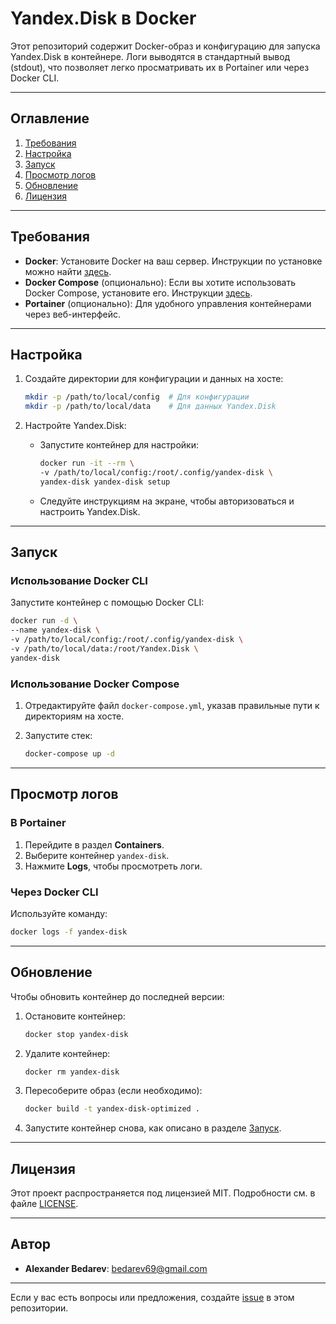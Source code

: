 # Yandex.Disk в Docker

Этот репозиторий содержит Docker-образ и конфигурацию для запуска Yandex.Disk в контейнере. Логи выводятся в стандартный вывод (stdout), что позволяет легко просматривать их в Portainer или через Docker CLI.

---

## Оглавление

1. [Требования](#требования)
2. [Настройка](#настройка)
3. [Запуск](#запуск)
4. [Просмотр логов](#просмотр-логов)
5. [Обновление](#обновление)
6. [Лицензия](#лицензия)

---

## Требования

- **Docker**: Установите Docker на ваш сервер. Инструкции по установке можно найти [здесь](https://docs.docker.com/get-docker/).
- **Docker Compose** (опционально): Если вы хотите использовать Docker Compose, установите его. Инструкции [здесь](https://docs.docker.com/compose/install/).
- **Portainer** (опционально): Для удобного управления контейнерами через веб-интерфейс.

---

## Настройка

1. Создайте директории для конфигурации и данных на хосте:

   ```bash
   mkdir -p /path/to/local/config  # Для конфигурации
   mkdir -p /path/to/local/data    # Для данных Yandex.Disk

2. Настройте Yandex.Disk:

   - Запустите контейнер для настройки:

      ```bash
      docker run -it --rm \
      -v /path/to/local/config:/root/.config/yandex-disk \
      yandex-disk yandex-disk setup

   - Следуйте инструкциям на экране, чтобы авторизоваться и настроить Yandex.Disk.

---

## Запуск

### Использование Docker CLI

Запустите контейнер с помощью Docker CLI:

   ```bash
   docker run -d \
   --name yandex-disk \
   -v /path/to/local/config:/root/.config/yandex-disk \
   -v /path/to/local/data:/root/Yandex.Disk \
   yandex-disk
   ```

### Использование Docker Compose

1. Отредактируйте файл `docker-compose.yml`, указав правильные пути к директориям на хосте.

2. Запустите стек:

   ```bash
   docker-compose up -d

---

## Просмотр логов

### В Portainer

1. Перейдите в раздел **Containers**.
2. Выберите контейнер `yandex-disk`.
3. Нажмите **Logs**, чтобы просмотреть логи.

### Через Docker CLI

Используйте команду:

   ```bash
   docker logs -f yandex-disk
   ```

---

## Обновление

Чтобы обновить контейнер до последней версии:

1. Остановите контейнер:

   ```bash
   docker stop yandex-disk
   ```

2. Удалите контейнер:

   ```bash
   docker rm yandex-disk
   ```

3. Пересоберите образ (если необходимо):

   ```bash
   docker build -t yandex-disk-optimized .
   ```

4. Запустите контейнер снова, как описано в разделе [Запуск](#запуск).

---

## Лицензия

Этот проект распространяется под лицензией MIT. Подробности см. в файле [LICENSE](LICENSE).

---

## Автор

- **Alexander Bedarev**: [bedarev69@gmail.com](mailto:bedarev69@gmail.com)

---

Если у вас есть вопросы или предложения, создайте [issue](https://github.com/Leliil/docker-yandex.disk/issues) в этом репозитории.
